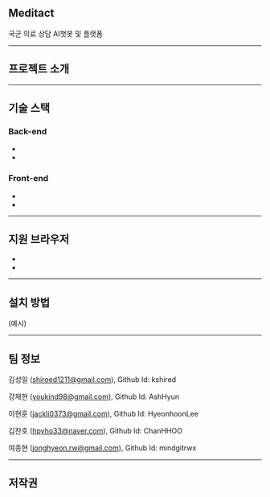 ## Meditact

국군 의료 상담 AI챗봇 및 플랫폼

---

## 프로젝트 소개

---

## 기술 스택

### Back-end
 - 
 - 
 
### Front-end
 - 
 - 
 
---

## 지원 브라우저

 -  
 - 
 
 
---

## 설치 방법

(예시)

---

## 팀 정보

김성일 (shiroed1211@gmail.com), Github Id: kshired

강재현 (youkind98@gmail.com), Github Id: AshHyun

이현훈 (jackli0373@gmail.com), Github Id: HyeonhoonLee

김찬호 (hpyho33@naver.com), Github Id: ChanHHOO

여종현 (jonghyeon.rw@gmail.com), Github Id: mindgitrwx

---

## 저작권
